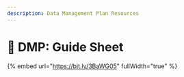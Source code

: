 ```yaml
---
description: Data Management Plan Resources
---
```


# 🔴 DMP: Guide Sheet



{% embed url="https://bit.ly/3BaWG05" fullWidth="true" %}
